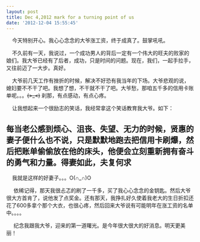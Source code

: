 ```yaml
---
layout: post
title: Dec 4,2012 mark for a turning point of us
date: '2012-12-04 15:55:45'
---
```



    今天特别开心。我心心念念的大爷涨工资，终于成真了。鼓掌吼吼。

    不久前有一天，我说过，一个成功男人的背后一定有一个伟大的旺夫的败家的娘们。我大爷已经有了后者，成功，只是时间的问题。现在，我们，一起手拉手，又往前迈了一大步。真好。

    大爷前几天工作有挫折的时候，解决不好恐有我当年的下场。大爷悲观的说，媳妇要不不干了吧。我想了想，不干就不干了吧。大爷愁，那咱五千多的信用卡账单呢。。。~~~~(>_<)~~~~ 刹那，有点感动，有点心疼。

    让我想起来一个很励志的笑话，我经常拿这个笑话教育我大爷。如下：


## 每当老公感到烦心、沮丧、失望、无力的时候，贤惠的妻子便什么也不说，只是默默地跑去把信用卡刷爆，然后把账单偷偷放在他的床头，他便会立刻重新拥有奋斗的勇气和力量。得妻如此，夫复何求

    我就是这样的好妻子。。。O(∩_∩)O

     依稀记得，那天我很忐忑的刷了一千多，买了我心心念念的金钥匙。然后大爷很大方首肯了，说他发了点奖金。还有那天，我挣扎好久使着我老大的生日折扣还花了600多拿个那个大衣，也很心疼，然后回来大爷说有可能明年在涨工资的名单中。。。。

     纪念我跟我大爷，迎来的第一道曙光。是今年很大很大的好消息。明天更美丽！


